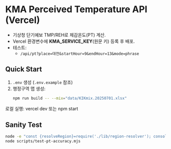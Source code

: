 # KMA Perceived Temperature API (Vercel)
- 기상청 단기예보 TMP/REH로 체감온도(PT) 계산.
- Vercel 환경변수에 **KMA_SERVICE_KEY**(원문 키) 등록 후 배포.
- 테스트:
  - `/api/pt?place=대전&startHour=9&endHour=13&mode=phrase`
## Quick Start
1) `.env` 생성 (`.env.example` 참조)  
2) 행정구역 맵 생성:
   ```bash
   npm run build -- --mix="data/KIKmix.20250701.xlsx"
   ```

로컬 실행: vercel dev 또는 npm start

## Sanity Test
```bash
node -e "const {resolveRegion}=require('./lib/region-resolver'); console.log(resolveRegion('대전 와동'))"
node scripts/test-pt-accuracy.mjs
```
